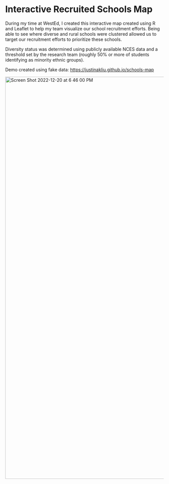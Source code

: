# Interactive Recruited Schools Map
During my time at WestEd, I created this interactive map created using R and Leaflet to help my team visualize our school recruitment efforts. Being able to see where diverse and rural schools were clustered allowed us to target our recruitment efforts to prioritize these schools. 

Diversity status was determined using publicly available NCES data and a threshold set by the research team (roughly 50% or more of students identifying as minority ethnic groups). 

Demo created using fake data: https://justinakliu.github.io/schools-map 

<img width="1275" alt="Screen Shot 2022-12-20 at 6 46 00 PM" src="https://user-images.githubusercontent.com/87151448/208787498-fbb3d177-ef7e-458f-afff-0b1fd7d2ca2b.png">
